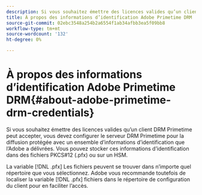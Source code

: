 ```yaml
---
description: Si vous souhaitez émettre des licences valides qu’un client DRM Primetime peut accepter, vous devez configurer le serveur DRM Primetime pour la diffusion protégée avec un ensemble d’informations d’identification que l’Adobe a délivrées. Vous pouvez stocker ces informations d’identification dans des fichiers PKCS#12 (.pfx) ou sur un HSM.
title: À propos des informations d’identification Adobe Primetime DRM
source-git-commit: 02ebc3548a254b2a6554f1ab34afbb3ea5f09bb8
workflow-type: tm+mt
source-wordcount: '132'
ht-degree: 0%

---
```


# À propos des informations d’identification Adobe Primetime DRM{#about-adobe-primetime-drm-credentials}

Si vous souhaitez émettre des licences valides qu’un client DRM Primetime peut accepter, vous devez configurer le serveur DRM Primetime pour la diffusion protégée avec un ensemble d’informations d’identification que l’Adobe a délivrées. Vous pouvez stocker ces informations d’identification dans des fichiers PKCS#12 (.pfx) ou sur un HSM.

La variable [!DNL .pfx] Les fichiers peuvent se trouver dans n’importe quel répertoire que vous sélectionnez. Adobe vous recommande toutefois de localiser la variable [!DNL .pfx] fichiers dans le répertoire de configuration du client pour en faciliter l’accès.

